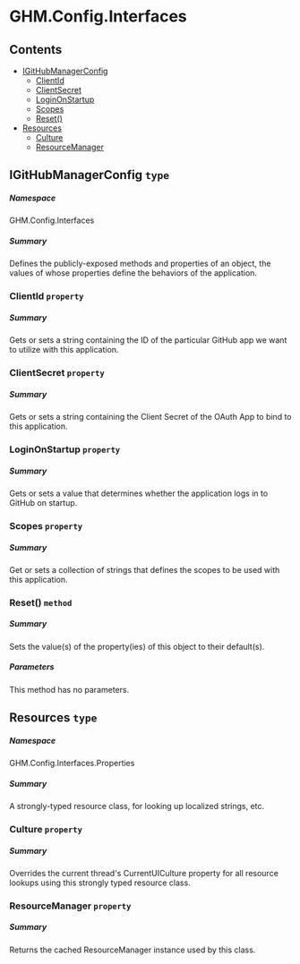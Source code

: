 <a name='assembly'></a>
# GHM.Config.Interfaces

## Contents

- [IGitHubManagerConfig](#T-GHM-Config-Interfaces-IGitHubManagerConfig 'GHM.Config.Interfaces.IGitHubManagerConfig')
  - [ClientId](#P-GHM-Config-Interfaces-IGitHubManagerConfig-ClientId 'GHM.Config.Interfaces.IGitHubManagerConfig.ClientId')
  - [ClientSecret](#P-GHM-Config-Interfaces-IGitHubManagerConfig-ClientSecret 'GHM.Config.Interfaces.IGitHubManagerConfig.ClientSecret')
  - [LoginOnStartup](#P-GHM-Config-Interfaces-IGitHubManagerConfig-LoginOnStartup 'GHM.Config.Interfaces.IGitHubManagerConfig.LoginOnStartup')
  - [Scopes](#P-GHM-Config-Interfaces-IGitHubManagerConfig-Scopes 'GHM.Config.Interfaces.IGitHubManagerConfig.Scopes')
  - [Reset()](#M-GHM-Config-Interfaces-IGitHubManagerConfig-Reset 'GHM.Config.Interfaces.IGitHubManagerConfig.Reset')
- [Resources](#T-GHM-Config-Interfaces-Properties-Resources 'GHM.Config.Interfaces.Properties.Resources')
  - [Culture](#P-GHM-Config-Interfaces-Properties-Resources-Culture 'GHM.Config.Interfaces.Properties.Resources.Culture')
  - [ResourceManager](#P-GHM-Config-Interfaces-Properties-Resources-ResourceManager 'GHM.Config.Interfaces.Properties.Resources.ResourceManager')

<a name='T-GHM-Config-Interfaces-IGitHubManagerConfig'></a>
## IGitHubManagerConfig `type`

##### Namespace

GHM.Config.Interfaces

##### Summary

Defines the publicly-exposed methods and properties of an object, the
values of whose properties define the behaviors of the application.

<a name='P-GHM-Config-Interfaces-IGitHubManagerConfig-ClientId'></a>
### ClientId `property`

##### Summary

Gets or sets a string containing the ID of the particular GitHub app
we want to utilize with this application.

<a name='P-GHM-Config-Interfaces-IGitHubManagerConfig-ClientSecret'></a>
### ClientSecret `property`

##### Summary

Gets or sets a string containing the Client Secret of the OAuth App
to bind to this application.

<a name='P-GHM-Config-Interfaces-IGitHubManagerConfig-LoginOnStartup'></a>
### LoginOnStartup `property`

##### Summary

Gets or sets a value that determines whether the application logs in
to GitHub on startup.

<a name='P-GHM-Config-Interfaces-IGitHubManagerConfig-Scopes'></a>
### Scopes `property`

##### Summary

Get or sets a collection of strings that defines the scopes to be
used with this application.

<a name='M-GHM-Config-Interfaces-IGitHubManagerConfig-Reset'></a>
### Reset() `method`

##### Summary

Sets the value(s) of the property(ies) of this object to their default(s).

##### Parameters

This method has no parameters.

<a name='T-GHM-Config-Interfaces-Properties-Resources'></a>
## Resources `type`

##### Namespace

GHM.Config.Interfaces.Properties

##### Summary

A strongly-typed resource class, for looking up localized strings, etc.

<a name='P-GHM-Config-Interfaces-Properties-Resources-Culture'></a>
### Culture `property`

##### Summary

Overrides the current thread's CurrentUICulture property for all
  resource lookups using this strongly typed resource class.

<a name='P-GHM-Config-Interfaces-Properties-Resources-ResourceManager'></a>
### ResourceManager `property`

##### Summary

Returns the cached ResourceManager instance used by this class.

